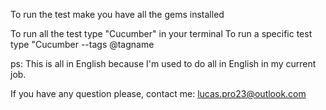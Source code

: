 To run the test make you have all the gems installed

To run all the test type "Cucumber" in your terminal
To run a specific test type "Cucumber --tags @tagname


ps: This is all in English because I'm used to do all in English in my current job.

If you have any question please, contact me: lucas.pro23@outlook.com
